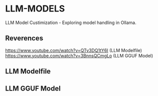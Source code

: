 # LLM-MODELS
LLM Model Custimization - Exploring model handling in Ollama.
## Reverences
https://www.youtube.com/watch?v=QTv3DQ1tY6I (LLM Modelfile)
https://www.youtube.com/watch?v=3BnnsQCmgLo (LLM GGUF Model)
## LLM Modelfile
## LLM GGUF Model
